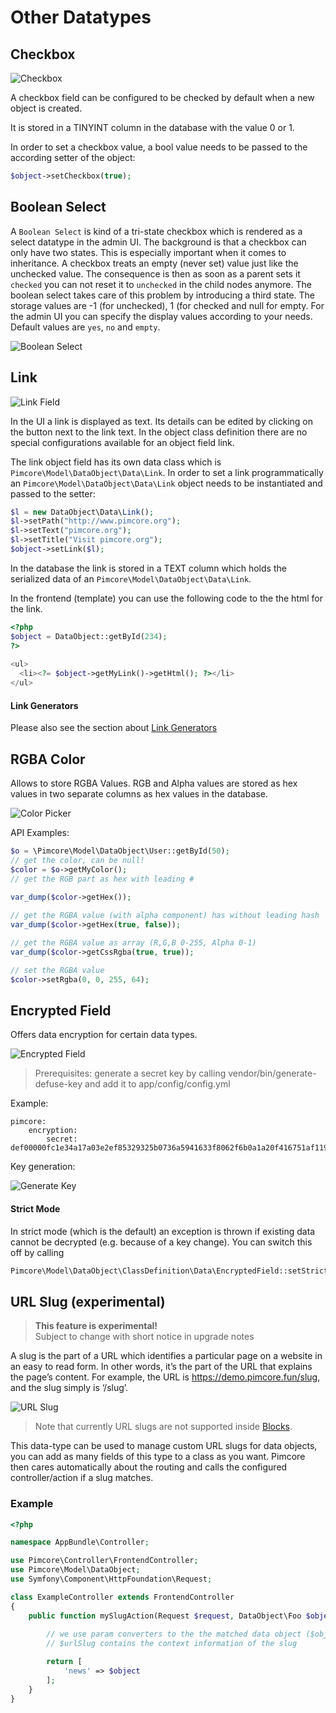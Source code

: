 # Other Datatypes

## Checkbox

![Checkbox](../../../img/classes-datatypes-checkbox.png)

A checkbox field can be configured to be checked by default when a new object is created. 

It is stored in a TINYINT column in the database with the value 0 or 1. 

In order to set a checkbox value, a bool value needs to be passed to the according setter of the object:

```php
$object->setCheckbox(true);
```

## Boolean Select

A `Boolean Select` is kind of a tri-state checkbox which is rendered as a select datatype in the admin UI.
The background is that a checkbox can only have two states. This is especially important when it comes to inheritance.
A checkbox treats an empty (never set) value just like the unchecked value. The consequence is then as soon as a parent sets it `checked` you can not reset it to `unchecked` in the child nodes anymore.
The boolean select takes care of this problem by introducing a third state. The storage values are -1 (for unchecked), 1 (for checked and
null for empty.
For the admin UI you can specify the display values according to your needs. Default values are `yes`, `no` and `empty`.

![Boolean Select](../../../img/boolean_select.png)

## Link 

![Link Field](../../../img/classes-datatypes-link1.jpg)

In the UI a link is displayed as text. Its details can be edited by clicking on the button next to the link text. In the 
object class definition there are no special configurations available for an object field link.

The link object field has its own data class which is `Pimcore\Model\DataObject\Data\Link`. In order to set a link 
programmatically an `Pimcore\Model\DataObject\Data\Link` object needs to be instantiated and passed to the setter:

```php
$l = new DataObject\Data\Link();               
$l->setPath("http://www.pimcore.org");    
$l->setText("pimcore.org");            
$l->setTitle("Visit pimcore.org");               
$object->setLink($l);
```

In the database the link is stored in a TEXT column which holds the serialized data of an `Pimcore\Model\DataObject\Data\Link`.

In the frontend (template) you can use the following code to the the html for the link. 

```php
<?php
$object = DataObject::getById(234);
?>
 
<ul>
  <li><?= $object->getMyLink()->getHtml(); ?></li>
</ul>
```
#### Link Generators

Please also see the section about [Link Generators](../05_Class_Settings/30_Link_Generator.md)

## RGBA Color

Allows to store RGBA Values. RGB and Alpha values are stored as hex values in two separate columns as hex values in the database. 

![Color Picker](../../../img/rgba_color_picker.png)

  
API Examples:

```php
$o = \Pimcore\Model\DataObject\User::getById(50);
// get the color, can be null!
$color = $o->getMyColor();
// get the RGB part as hex with leading #
                
var_dump($color->getHex());

// get the RGBA value (with alpha component) has without leading hash
var_dump($color->getHex(true, false));

// get the RGBA value as array (R,G,B 0-255, Alpha 0-1)
var_dump($color->getCssRgba(true, true));

// set the RGBA value
$color->setRgba(0, 0, 255, 64);
```

## Encrypted Field

Offers data encryption for certain data types.

![Encrypted Field](../../../img/encrypted_field.png)

> Prerequisites: generate a secret key by calling vendor/bin/generate-defuse-key and add it to app/config/config.yml

Example:
```
pimcore:
    encryption:
        secret: def00000fc1e34a17a03e2ef85329325b0736a5941633f8062f6b0a1a20f416751af119256bea0abf83ac33ef656b3fff087e1ce71fa6b8810d7f854fe2781f3fe4507f6
```

Key generation:

![Generate Key](../../../img/generate_defuse_key.png)

#### Strict Mode

In strict mode (which is the default) an exception is thrown if existing data cannot be decrypted (e.g. because of a key change).
You can switch this off by calling

```php
Pimcore\Model\DataObject\ClassDefinition\Data\EncryptedField::setStrictMode(false)
```

## URL Slug (experimental)
> **This feature is experimental!**  
> Subject to change with short notice in upgrade notes

A slug is the part of a URL which identifies a particular page on a website in an easy 
to read form. In other words, it’s the part of the URL that explains the page’s content.
For example, the URL is https://demo.pimcore.fun/slug, and the slug simply is ‘/slug’.

![URL Slug](../../../img/classes-datatypes-urlslug.png)

> Note that currently URL slugs are not supported inside [Blocks](./11_Blocks.md).

This data-type can be used to manage custom URL slugs for data objects, you can add as many fields of this type to a class as you want. 
Pimcore then cares automatically about the routing and calls the configured controller/action if a slug matches.

### Example

```php
<?php

namespace AppBundle\Controller;

use Pimcore\Controller\FrontendController;
use Pimcore\Model\DataObject;
use Symfony\Component\HttpFoundation\Request;

class ExampleController extends FrontendController
{
    public function mySlugAction(Request $request, DataObject\Foo $object, DataObject\Data\UrlSlug $urlSlug) {
        
        // we use param converters to the the matched data object ($object)
        // $urlSlug contains the context information of the slug

        return [
            'news' => $object
        ];
    }
}
```

